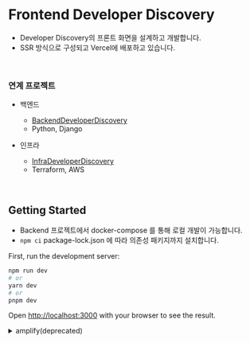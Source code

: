 # Frontend Developer Discovery
- Developer Discovery의 프론트 화면을 설계하고 개발합니다.
- SSR 방식으로 구성되고 Vercel에 배포하고 있습니다.

<br>

### 연계 프로젝트

- 백엔드 
  - [BackendDeveloperDiscovery](https://github.com/rha6780/Backend_Developer_Discovery)
  - Python, Django

- 인프라
  - [InfraDeveloperDiscovery](https://github.com/rha6780/Infra_Developer_Discovery) 
  - Terraform, AWS


<br>

## Getting Started

- Backend 프로젝트에서 docker-compose 를 통해 로컬 개발이 가능합니다.
- `npm ci` package-lock.json 에 따라 의존성 패키지까지 설치합니다.

First, run the development server:

```bash
npm run dev
# or
yarn dev
# or
pnpm dev
```

Open [http://localhost:3000](http://localhost:3000) with your browser to see the result.



<details>
<summary>amplify(deprecated)</summary>

- amplify가 비용이 너무 많이 들어서 제거합니다.
- `npm install aws-amplify` 를 통해 amplify 배포 설정을 초기화 하거나 수정할 수 있습니다.
- 새로운 브랜치에 배포 설정을 하려면 aws amplify 서비스에 접속해 해당 브랜치를 선택해 빌드 배포 설정을 합니다.
  ```
  cli를 이용해 프로젝트 설정 시
  git checkout 브랜치
  amplify init :amplify 초기화
  프로젝트 이름, env, editor, build, framwork를 선택하라는 문구에 맞추어서 설정한다.
  amplify status :amplify 상태 확인
  ```

</details>
